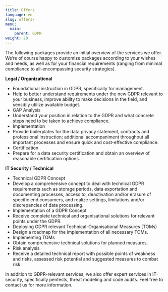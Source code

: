 ```yaml
---
title: Offers
language: en
slug: offers/
menu:
  main:
    parent: GDPR
weight: 20
---
```


The following packages provide an initial overview of the services we offer. We’re of course happy to customize packages according to your wishes and needs, as well as for your financial requirements (ranging from minimal compliance to all-encompassing security strategies).  


**Legal / Organizational**

* Foundational instruction in GDPR, specifically for management.
 * Help to better understand requirements under the new GDPR relevant to your business, improve ability to make decisions in the field, and sensibly utilize available budget.
* GAP Analysis
 * Understand your position in relation to the GDPR and what concrete steps need to be taken to achieve compliance.
* Implementation
 * Provide boilerplates for the data privacy statement, contracts and professional instruction; additional accompaniment throughout all important processes and ensure quick and cost-effective compliance.
* Certification
 * Prepare for a data security certification and obtain an overview of reasonable certification options.


**IT Security / Technical**

* Technical GDPR Concept
 * Develop a comprehensive concept to deal with technical GDPR requirements such as storage periods, data exportation and documenting processes, access to, deactivation and/or erasure of specific end consumers, and realize settings, limitations and/or discrepancies of data processing.
* Implementation of a GDPR Concept
 * Receive complete technical and organisational solutions for relevant points under the GDPR.
* Deploying GDPR relevant Technical-Organisational Measures (TOMs)
 * Design a roadmap for the implementation of all necessary TOMs.
* Implementing TOMs
 * Obtain comprehensive technical solutions for planned measures.
* Risk analysis
 *  Receive a detailed technical report with possible points of weakness and risks, assessed risk potential and suggested measures to combat risk.

In addition to GDPR-relevant services, we also offer expert services in IT-security, specifically pentests, threat modeling and code audits. Feel free to contact us for more information.

